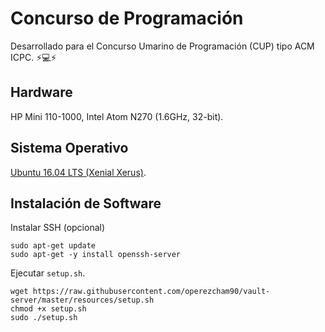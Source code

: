 # Concurso de Programación
Desarrollado para el Concurso Umarino de Programación (CUP) tipo ACM ICPC. ⚡💻⚡

## Hardware

HP Mini 110-1000, Intel Atom N270 (1.6GHz, 32-bit).

## Sistema Operativo

[Ubuntu 16.04 LTS (Xenial Xerus)](https://ubuntu.com/16-04).

## Instalación de Software

Instalar SSH (opcional)
```
sudo apt-get update
sudo apt-get -y install openssh-server
```

Ejecutar `setup.sh`.
```
wget https://raw.githubusercontent.com/operezcham90/vault-server/master/resources/setup.sh
chmod +x setup.sh
sudo ./setup.sh
```
